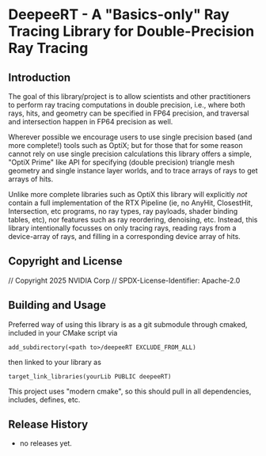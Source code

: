 # DeepeeRT - A "Basics-only" Ray Tracing Library for Double-Precision Ray Tracing

## Introduction

The goal of this library/project is to allow scientists and other
practitioners to perform ray tracing computations in double precision,
i.e., where both rays, hits, and geometry can be specified in FP64
precision, and traversal and intersection happen in FP64 precision as
well.

Wherever possible we encourage users to use single precision based
(and more complete!) tools such as OptiX; but for those that for some
reason cannot rely on use single precision calculations this library
offers a simple, "OptiX Prime" like API for specifying (double
precision) triangle mesh geometry and single instance layer worlds,
and to trace arrays of rays to get arrays of hits. 

Unlike more complete libraries such as OptiX this library will
explicitly *not* contain a full implementation of the RTX Pipeline
(ie, no AnyHit, ClosestHit, Intersection, etc programs, no ray types,
ray payloads, shader binding tables, etc), nor features such as ray
reordering, denoising, etc. Instead, this library intentionally
focusses on only tracing rays, reading rays from a device-array of
rays, and filling in a corresponding device array of hits.

## Copyright and License

// Copyright 2025 NVIDIA Corp
// SPDX-License-Identifier: Apache-2.0

## Building and Usage

Preferred way of using this library is as a git submodule through
cmaked, included in your CMake script via

    add_subdirectory(<path to>/deepeeRT EXCLUDE_FROM_ALL)
	
then linked to your library as

    target_link_libraries(yourLib PUBLIC deepeeRT)

This project uses "modern cmake", so this should pull in all
dependencies, includes, defines, etc.


## Release History

- no releases yet.
